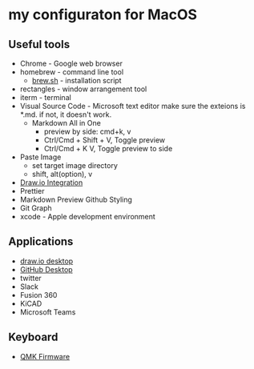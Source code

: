 # my configuraton for MacOS

## Useful tools

* Chrome - Google web browser
* homebrew - command line tool
  * [brew.sh](brew.sh) - installation script
* rectangles - window arrangement tool
* iterm - terminal
* Visual Source Code - Microsoft text editor
  make sure the exteions is *.md. if not, it doesn't work.
  * Markdown All in One
    * preview by side: cmd+k, v
    * Ctrl/Cmd + Shift + V, Toggle preview
    * Ctrl/Cmd + K V, Toggle preview to side
 * Paste Image
   * set target image directory
   * shift, alt(option), v
 * [Draw.io Integration](https://marketplace.visualstudio.com/items?itemName=hediet.vscode-drawio)
 * Prettier
 * Markdown Preview Github Styling
 * Git Graph
* xcode - Apple development environment

## Applications

* [draw.io desktop](https://github.com/jgraph/drawio-desktop/releases/)
* [GitHub Desktop](https://desktop.github.com/)
* twitter
* Slack
* Fusion 360
* KiCAD
* Microsoft Teams

## Keyboard

* [QMK Firmware](https://docs.qmk.fm/)
